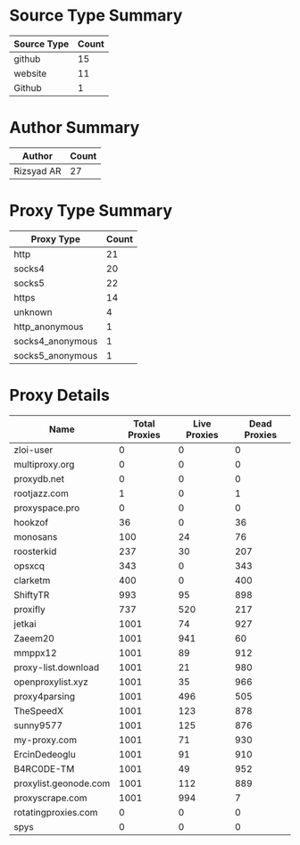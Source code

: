 # Source Type Summary

| Source Type | Count |
|-------------|-------|
| github | 15 |
| website | 11 |
| Github | 1 |


# Author Summary

| Author | Count |
|--------|-------|
| Rizsyad AR | 27 |


# Proxy Type Summary

| Proxy Type | Count |
|------------|-------|
| http | 21 |
| socks4 | 20 |
| socks5 | 22 |
| https | 14 |
| unknown | 4 |
| http_anonymous | 1 |
| socks4_anonymous | 1 |
| socks5_anonymous | 1 |


# Proxy Details

| Name | Total Proxies | Live Proxies | Dead Proxies |
|------|---------------|--------------|---------------|
| zloi-user | 0 | 0 | 0 |
| multiproxy.org | 0 | 0 | 0 |
| proxydb.net | 0 | 0 | 0 |
| rootjazz.com | 1 | 0 | 1 |
| proxyspace.pro | 0 | 0 | 0 |
| hookzof | 36 | 0 | 36 |
| monosans | 100 | 24 | 76 |
| roosterkid | 237 | 30 | 207 |
| opsxcq | 343 | 0 | 343 |
| clarketm | 400 | 0 | 400 |
| ShiftyTR | 993 | 95 | 898 |
| proxifly | 737 | 520 | 217 |
| jetkai | 1001 | 74 | 927 |
| Zaeem20 | 1001 | 941 | 60 |
| mmppx12 | 1001 | 89 | 912 |
| proxy-list.download | 1001 | 21 | 980 |
| openproxylist.xyz | 1001 | 35 | 966 |
| proxy4parsing | 1001 | 496 | 505 |
| TheSpeedX | 1001 | 123 | 878 |
| sunny9577 | 1001 | 125 | 876 |
| my-proxy.com | 1001 | 71 | 930 |
| ErcinDedeoglu | 1001 | 91 | 910 |
| B4RC0DE-TM | 1001 | 49 | 952 |
| proxylist.geonode.com | 1001 | 112 | 889 |
| proxyscrape.com | 1001 | 994 | 7 |
| rotatingproxies.com | 0 | 0 | 0 |
| spys | 0 | 0 | 0 |
